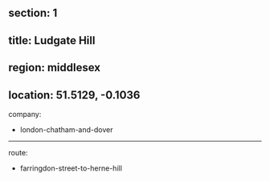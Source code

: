section: 1
----
title: Ludgate Hill
----
region: middlesex
----
location: 51.5129, -0.1036
----
company:
- london-chatham-and-dover
----
route:
- farringdon-street-to-herne-hill
